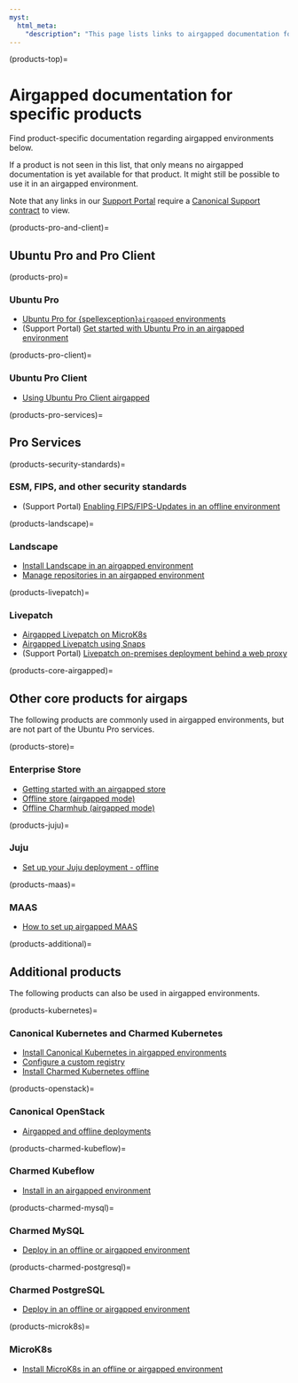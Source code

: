 ```yaml
---
myst:
  html_meta:
    "description": "This page lists links to airgapped documentation for Canonical products within the respective documentation sets, such as Ubuntu Pro, Landscape, Juju, and more."
---
```


(products-top)=
# Airgapped documentation for specific products

Find product-specific documentation regarding airgapped environments below.

If a product is not seen in this list, that only means no airgapped documentation is yet available for that product. It might still be possible to use it in an airgapped environment.

Note that any links in our [Support Portal](https://support-portal.canonical.com/) require a [Canonical Support contract](https://documentation.ubuntu.com/pro/support-overview/) to view.

(products-pro-and-client)=
## Ubuntu Pro and Pro Client

(products-pro)=
### Ubuntu Pro

- [Ubuntu Pro for {spellexception}`airgapped` environments](https://documentation.ubuntu.com/pro/airgapped-setup/)
- (Support Portal) [Get started with Ubuntu Pro in an airgapped environment](https://support-portal.canonical.com/knowledge-base/Get-Started-With-Ubuntu-Pro-in-an-Airgapped-Environment)

(products-pro-client)=
### Ubuntu Pro Client

- [Using Ubuntu Pro Client airgapped](https://documentation.ubuntu.com/pro-client/en/v32/explanations/using_pro_offline/)

(products-pro-services)=
## Pro Services

(products-security-standards)=
### ESM, FIPS, and other security standards

- (Support Portal) [Enabling FIPS/FIPS-Updates in an offline environment](https://support-portal.canonical.com/knowledge-base/Install-and-enable-fips-in-an-offline-environment)

(products-landscape)=
### Landscape

- [Install Landscape in an airgapped environment](https://documentation.ubuntu.com/landscape/how-to-guides/landscape-installation-and-set-up/install-landscape-in-an-air-gapped-or-offline-environment/)
- [Manage repositories in an airgapped environment](https://documentation.ubuntu.com/landscape/how-to-guides/repository-mirrors/manage-repositories-in-an-air-gapped-or-offline-environment/)

(products-livepatch)=
### Livepatch

- [Airgapped Livepatch on MicroK8s](https://ubuntu.com/security/livepatch/docs/livepatch_on_prem/tutorial/Getting%20started%20with%20air-gapped%20Livepatch%20and%20Microk8s)
- [Airgapped Livepatch using Snaps](https://ubuntu.com/security/livepatch/docs/livepatch_on_prem/tutorial/Getting%20started%20with%20air-gapped%20Livepatch%20and%20Snap)
- (Support Portal) [Livepatch on-premises deployment behind a web proxy](https://support-portal.canonical.com/knowledge-base/Livepatch-on-prem-deployment-behind-a-web-proxy)

(products-core-airgapped)=
## Other core products for airgaps

The following products are commonly used in airgapped environments, but are not part of the Ubuntu Pro services.

(products-store)=
### Enterprise Store

- [Getting started with an airgapped store](https://documentation.ubuntu.com/enterprise-store/main/tutorial/air-gapped-deployment/)
- [Offline store (airgapped mode)](https://documentation.ubuntu.com/enterprise-store/main/how-to/airgap/)
- [Offline Charmhub (airgapped mode)](https://documentation.ubuntu.com/enterprise-store/main/how-to/airgap-charmhub/)

(products-juju)=
### Juju

- [Set up your Juju deployment - offline](https://documentation.ubuntu.com/juju/latest/howto/manage-your-juju-deployment/set-up-your-juju-deployment-offline/)

(products-maas)=
### MAAS

- [How to set up airgapped MAAS](https://canonical.com/maas/docs/how-to-set-up-air-gapped-maas)

(products-additional)=
## Additional products

The following products can also be used in airgapped environments.

(products-kubernetes)=
### Canonical Kubernetes and Charmed Kubernetes

- [Install Canonical Kubernetes in airgapped environments](https://documentation.ubuntu.com/canonical-kubernetes/latest/snap/howto/install/offline/)
- [Configure a custom registry](https://documentation.ubuntu.com/canonical-kubernetes/latest/charm/howto/custom-registry/)
- [Install Charmed Kubernetes offline](https://ubuntu.com/kubernetes/charmed-k8s/docs/install-offline)

(products-openstack)=
### Canonical OpenStack

- [Airgapped and offline deployments](https://canonical-openstack.readthedocs-hosted.com/en/latest/explanation/design-considerations/#air-gapped-and-offline-deployments)

(products-charmed-kubeflow)=
### Charmed Kubeflow

- [Install in an airgapped environment](https://documentation.ubuntu.com/charmed-kubeflow/how-to/install/install-air-gapped/)

(products-charmed-mysql)=
### Charmed MySQL

- [Deploy in an offline or airgapped environment](https://canonical-charmed-mysql.readthedocs-hosted.com/how-to/deploy/air-gapped/index.html)

(products-charmed-postgresql)=
### Charmed PostgreSQL

- [Deploy in an offline or airgapped environment](https://canonical-charmed-postgresql.readthedocs-hosted.com/14/how-to/deploy/air-gapped/)

(products-microk8s)=
### MicroK8s

- [Install MicroK8s in an offline or airgapped environment](https://microk8s.io/docs/install-offline)